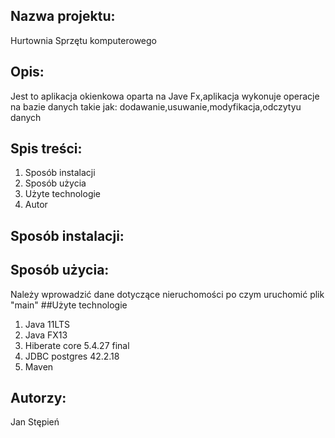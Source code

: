 ## Nazwa projektu:
  Hurtownia Sprzętu komputerowego
## Opis:
  Jest to aplikacja okienkowa oparta na Jave Fx,aplikacja wykonuje operacje na bazie danych takie jak:
  dodawanie,usuwanie,modyfikacja,odczytyu danych
## Spis treści:
1. Sposób instalacji
2. Sposób użycia
3. Użyte technologie
4. Autor

## Sposób instalacji:
  
## Sposób użycia:
Należy wprowadzić dane dotyczące nieruchomości po czym uruchomić plik "main"
##Użyte technologie
1. Java 11LTS
2. Java FX13
3. Hiberate core 5.4.27 final
4. JDBC postgres 42.2.18
5. Maven
## Autorzy:
Jan Stępień
